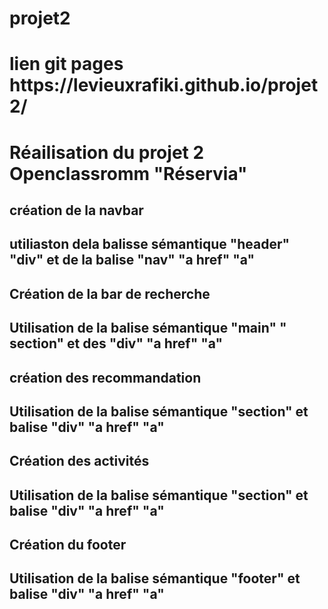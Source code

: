 # projet2

<h1>lien git pages https://levieuxrafiki.github.io/projet2/  <h1>



<h1>Réailisation du projet 2 Openclassromm "Réservia"</h1>
<h2>création de la navbar<h2>
<p>utiliaston dela balisse sémantique "header"  "div" et de la balise "nav" "a href" "a"<p>
<h2>Création de la bar de recherche<h2>
<p>Utilisation de la balise sémantique "main" " section" et des "div" "a href" "a" <p>
<h2> création des recommandation <h2>
<p>Utilisation de la balise sémantique "section" et balise "div" "a href" "a"<p>
<h2>Création des activités<h2>
<p>Utilisation de la balise sémantique "section" et balise "div" "a href" "a"
<h2>Création du footer<h2>
<p>Utilisation de la balise sémantique "footer" et balise "div" "a href" "a"
